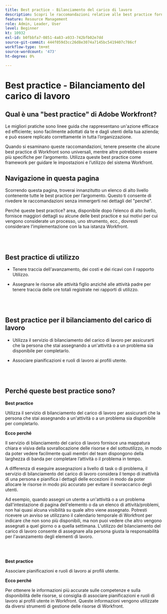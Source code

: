 ```yaml
---
title: Best practice - Bilanciamento del carico di lavoro
description: Scopri le raccomandazioni relative alle best practice fornite dagli esperti Adobe Workfront sull’impostazione, la gestione e l’utilizzo del servizio di bilanciamento del carico di lavoro.
feature: Resource Management
role: Admin, Leader, User
level: Beginner
kt: 10932
exl-id: b0fbbfa7-0851-4a83-a933-742bfb02e7dd
source-git-commit: 444f059d3cc26d8e3074a7145bc5419407c786cf
workflow-type: tm+mt
source-wordcount: '473'
ht-degree: 0%

---
```


# Best practice - Bilanciamento del carico di lavoro

## Qual è una &quot;best practice&quot; di Adobe Workfront?

Le migliori pratiche sono linee guida che rappresentano un&#39;azione efficace ed efficiente; sono facilmente adottati da te e dagli utenti della tua azienda; e può essere replicato correttamente in tutta l’organizzazione.

Quando si esaminano queste raccomandazioni, tenere presente che alcune best practice di Workfront sono universali, mentre altre potrebbero essere più specifiche per l’argomento. Utilizza queste best practice come framework per guidare le impostazioni e l’utilizzo del sistema Workfront.

## Navigazione in questa pagina

Scorrendo questa pagina, troverai innanzitutto un elenco di alto livello contenente tutte le best practice per l’argomento. Questo ti consente di rivedere le raccomandazioni senza immergerti nei dettagli del &quot;perché&quot;.

Perché queste best practice? area, disponibile dopo l’elenco di alto livello, fornisce maggiori dettagli su alcune delle best practice e sui motivi per cui vengono considerate un processo, uno strumento, ecc., dovresti considerare l’implementazione con la tua istanza Workfront.

</br>
</br>

## Best practice di utilizzo

* Tenere traccia dell&#39;avanzamento, dei costi e dei ricavi con il rapporto Utilizzo.

* Assegnare le risorse alle attività figlio anziché alle attività padre per tenere traccia delle ore totali registrate nei rapporti di utilizzo.

</br>
</br>


## Best practice per il bilanciamento del carico di lavoro

* Utilizza il servizio di bilanciamento del carico di lavoro per assicurarti che la persona che stai assegnando a un&#39;attività o a un problema sia disponibile per completarlo.

* Associare pianificazioni e ruoli di lavoro ai profili utente.

</br>
</br>


## Perché queste best practice sono?

**Best practice**

Utilizza il servizio di bilanciamento del carico di lavoro per assicurarti che la persona che stai assegnando a un&#39;attività o a un problema sia disponibile per completarlo.



**Ecco perché**

Il servizio di bilanciamento del carico di lavoro fornisce una mappatura chiara e visiva della sovrallocazione delle risorse e del sottoutilizzo, in modo da poter vedere facilmente quali membri del team dispongono della larghezza di banda per completare l’attività o il problema in tempo.



A differenza di eseguire assegnazioni a livello di task o di problema, il servizio di bilanciamento del carico di lavoro considera il tempo di inattività di una persona e pianifica i dettagli delle eccezioni in modo da poter allocare le risorse in modo più accurato per evitare il sovraccarico degli utenti.



Ad esempio, quando assegni un utente a un&#39;attività o a un problema dall&#39;intestazione di pagina dell&#39;elemento o da un elenco di attività/problemi, non hai quasi alcuna visibilità su quale altro viene assegnato. Potresti ricevere un avviso se utilizzano il calendario temporale di Workfront per indicare che non sono più disponibili, ma non puoi vedere che altro vengono assegnati a quel giorno o a quella settimana. L&#39;utilizzo del bilanciamento del carico di lavoro consente di assegnare alla persona giusta la responsabilità per l&#39;avanzamento degli elementi di lavoro.


</br>
</br>

**Best practice**

Associare pianificazioni e ruoli di lavoro ai profili utente.



**Ecco perché**

Per ottenere le informazioni più accurate sulle competenze e sulla disponibilità delle risorse, si consiglia di associare pianificazioni e ruoli di lavoro ai profili utente in Workfront. Queste informazioni vengono utilizzate da diversi strumenti di gestione delle risorse di Workfront.
